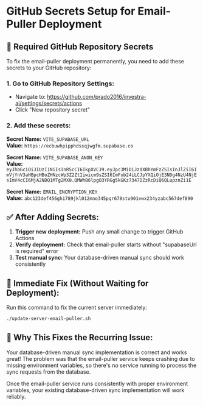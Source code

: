 # GitHub Secrets Setup for Email-Puller Deployment

## 🔐 Required GitHub Repository Secrets

To fix the email-puller deployment permanently, you need to add these secrets to your GitHub repository:

### **1. Go to GitHub Repository Settings:**
- Navigate to: https://github.com/prado2016/investra-ai/settings/secrets/actions
- Click "New repository secret"

### **2. Add these secrets:**

**Secret Name:** `VITE_SUPABASE_URL`  
**Value:** `https://ecbuwhpipphdssqjwgfm.supabase.co`

**Secret Name:** `VITE_SUPABASE_ANON_KEY`  
**Value:** `eyJhbGciOiJIUzI1NiIsInR5cCI6IkpXVCJ9.eyJpc3MiOiJzdXBhYmFzZSIsInJlZiI6ImVjYnV3aHBpcHBoZHNzcWp3Z2ZtIiwicm9sZSI6ImFub24iLCJpYXQiOjE3NDg4NzU4NjEsImV4cCI6MjA2NDQ1MTg2MX0.QMWhB6lpgO3YRGg5kGKz7347DZzRcDiQ6QLupznZi1E`

**Secret Name:** `EMAIL_ENCRYPTION_KEY`  
**Value:** `abc123def456ghi789jkl012mno345pqr678stu901vwx234yzabc567def890`

## ✅ **After Adding Secrets:**

1. **Trigger new deployment:** Push any small change to trigger GitHub Actions
2. **Verify deployment:** Check that email-puller starts without "supabaseUrl is required" error
3. **Test manual sync:** Your database-driven manual sync should work consistently

## 🔧 **Immediate Fix (Without Waiting for Deployment):**

Run this command to fix the current server immediately:
```bash
./update-server-email-puller.sh
```

## 🎯 **Why This Fixes the Recurring Issue:**

Your database-driven manual sync implementation is correct and works great! The problem was that the email-puller service keeps crashing due to missing environment variables, so there's no service running to process the sync requests from the database.

Once the email-puller service runs consistently with proper environment variables, your existing database-driven sync implementation will work reliably.
